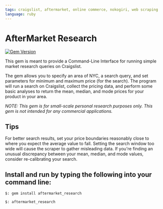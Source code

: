 ```yaml
---
tags: craigslist, aftermarket, online commerce, nokogiri, web scraping
language: ruby
---
```


# AfterMarket Research

[![Gem Version](https://badge.fury.io/rb/aftermarket_research.png)](http://badge.fury.io/rb/aftermarket_research)

This gem is meant to provide a Command-Line Interface for running simple market research queries on Craigslist.

The gem allows you to specify an area of NYC, a search query, and set parameters for minimum and maximum price (for the search). The program will run a search on Craigslist, collect the pricing data, and perform some basic analyses to return the mean, median, and mode prices for your product in your area.

*NOTE: This gem is for small-scale personal research purposes only. This gem is not intended for any commercial applications.*

## Tips

For better search results, set your price boundaries reasonably close to where you expect the average value to fall. Setting the search window too wide will cause the scraper to gather misleading data. If you're finding an unusual discrepancy between your mean, median, and mode values, consider re-calibrating your search.


## Install and run by typing the following into your command line:

```
$: gem install aftermarket_research
```

```
$: aftermarket_research
```
